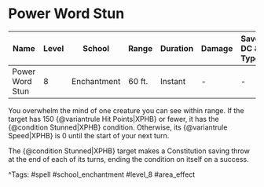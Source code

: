 # Power Word Stun

| Name | Level | School | Range | Duration | Damage | Save DC & Type |
|------|-------|--------|-------|----------|--------|----------------|
| Power Word Stun | 8 | Enchantment | 60 ft. | Instant | - | - |

You overwhelm the mind of one creature you can see within range. If the target has 150 {@variantrule Hit Points|XPHB} or fewer, it has the {@condition Stunned|XPHB} condition. Otherwise, its {@variantrule Speed|XPHB} is 0 until the start of your next turn.

The {@condition Stunned|XPHB} target makes a Constitution saving throw at the end of each of its turns, ending the condition on itself on a success.

^Tags: #spell #school_enchantment #level_8 #area_effect